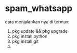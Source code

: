 # spam_whatsapp

cara menjalankan nya di termux:

1. pkg update && pkg upgrade
2. pkg install python
3. pkg install git
4. 

